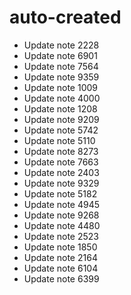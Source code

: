 # auto-created
- Update note 2228
- Update note 6901
- Update note 7564
- Update note 9359
- Update note 1009
- Update note 4000
- Update note 1208
- Update note 9209
- Update note 5742
- Update note 5110
- Update note 8273
- Update note 7663
- Update note 2403
- Update note 9329
- Update note 5182
- Update note 4945
- Update note 9268
- Update note 4480
- Update note 2523
- Update note 1850
- Update note 2164
- Update note 6104
- Update note 6399
